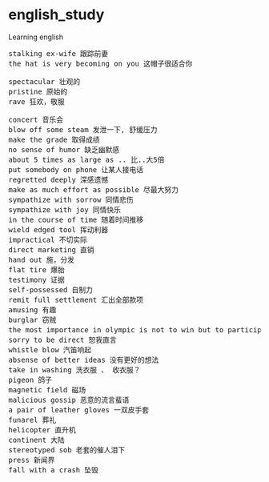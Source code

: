 # english_study
Learning english

<pre>
stalking ex-wife 跟踪前妻
the hat is very becoming on you 这帽子很适合你

spectacular 壮观的
pristine 原始的
rave 狂欢，敬服

concert 音乐会
blow off some steam 发泄一下, 舒缓压力
make the grade 取得成绩
no sense of humor 缺乏幽默感
about 5 times as large as .. 比..大5倍
put somebody on phone 让某人接电话
regretted deeply 深感遗憾
make as much effort as possible 尽最大努力
sympathize with sorrow 同情悲伤
sympathize with joy 同情快乐
in the course of time 随着时间推移
wield edged tool 挥动利器
impractical 不切实际
direct marketing 直销
hand out 施，分发
flat tire 爆胎
testimony 证据
self-possessed 自制力
remit full settlement 汇出全部款项
amusing 有趣
burglar 窃贼
the most importance in olympic is not to win but to participate 参与
sorry to be direct 恕我直言
whistle blow 汽笛响起
absense of better ideas 没有更好的想法
take in washing 洗衣服 、 收衣服？
pigeon 鸽子
magnetic field 磁场
malicious gossip 恶意的流言蜚语
a pair of leather gloves 一双皮手套
funarel 葬礼
helicopter 直升机
continent 大陆
stereotyped sob 老套的催人泪下
press 新闻界
fall with a crash 坠毁

</pre>
